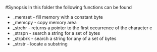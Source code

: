 #Synopsis
In this folder the following functions can be found

+ _memset - fill memory with a constant byte
+ _memcpy - copy memory area
+ _strchr - returns a pointer to the first occurrence of the character c
+ _strspn - search a string for a set of bytes
+ _strpbrk - search a string for any of a set of bytes
+ _strstr - locate a substring

